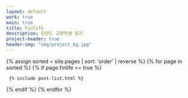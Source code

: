 ```yaml
---
layout: default
work: true
main: true
title: Finlife
description: 핀란드 교환학생 일기
project-header: true
header-img: "img/project_bg.jpg"
---
```


<div class="catalogue">
{% assign sorted = site.pages | sort: 'order' | reverse %}
{% for page in sorted %}
{% if page.finlife == true %}

     {% include post-list.html %}

{% endif %}
{% endfor %}
</div>
